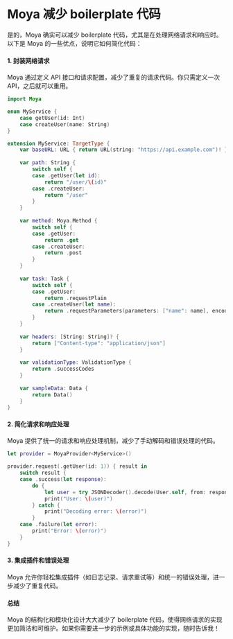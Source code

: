 # Moya 减少 boilerplate 代码

是的，Moya 确实可以减少 boilerplate 代码，尤其是在处理网络请求和响应时。以下是 Moya 的一些优点，说明它如何简化代码：

#### 1. 封装网络请求

Moya 通过定义 API 接口和请求配置，减少了重复的请求代码。你只需定义一次 API，之后就可以重用。

```swift
import Moya

enum MyService {
    case getUser(id: Int)
    case createUser(name: String)
}

extension MyService: TargetType {
    var baseURL: URL { return URL(string: "https://api.example.com")! }
    
    var path: String {
        switch self {
        case .getUser(let id):
            return "/user/\(id)"
        case .createUser:
            return "/user"
        }
    }
    
    var method: Moya.Method {
        switch self {
        case .getUser:
            return .get
        case .createUser:
            return .post
        }
    }
    
    var task: Task {
        switch self {
        case .getUser:
            return .requestPlain
        case .createUser(let name):
            return .requestParameters(parameters: ["name": name], encoding: JSONEncoding.default)
        }
    }
    
    var headers: [String: String]? {
        return ["Content-type": "application/json"]
    }
    
    var validationType: ValidationType {
        return .successCodes
    }
    
    var sampleData: Data {
        return Data()
    }
}
```

#### 2. 简化请求和响应处理

Moya 提供了统一的请求和响应处理机制，减少了手动解码和错误处理的代码。

```swift
let provider = MoyaProvider<MyService>()

provider.request(.getUser(id: 1)) { result in
    switch result {
    case .success(let response):
        do {
            let user = try JSONDecoder().decode(User.self, from: response.data)
            print("User: \(user)")
        } catch {
            print("Decoding error: \(error)")
        }
    case .failure(let error):
        print("Error: \(error)")
    }
}
```

#### 3. 集成插件和错误处理

Moya 允许你轻松集成插件（如日志记录、请求重试等）和统一的错误处理，进一步减少了重复代码。

#### 总结

Moya 的结构化和模块化设计大大减少了 boilerplate 代码，使得网络请求的实现更加简洁和可维护。如果你需要进一步的示例或具体功能的实现，随时告诉我！
